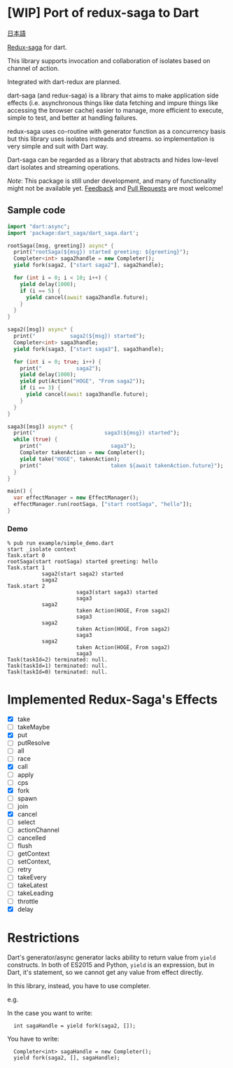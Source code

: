 # [WIP] Port of redux-saga to Dart

[日本語](README.ja.md)

[Redux-saga](https://github.com/redux-saga/redux-saga) for dart.

This library supports invocation and collaboration of isolates based on
channel of action.

Integrated with dart-redux are planned.

dart-saga (and redux-saga) is a library that aims to make application side effects (i.e. asynchronous things like data fetching and impure things like accessing the browser cache) easier to manage, more efficient to execute, simple to test, and better at handling failures.

redux-saga uses co-routine with generator function as a concurrency basis but this library uses isolates insteads and streams. so implementation is very simple and suit with Dart way.


Dart-saga can be regarded as a library that abstracts and hides low-level dart isolates and streaming operations.

_Note_: This package is still under development, and many of functionality might not be available yet. [Feedback](https://github.com/uehaj/dart-saga/issues) and [Pull Requests](https://github.com/uehaj/dart-saga/pulls) are most welcome!

## Sample code

```dart
import "dart:async";
import 'package:dart_saga/dart_saga.dart';

rootSaga([msg, greeting]) async* {
  print("rootSaga(${msg}) started greeting: ${greeting}");
  Completer<int> saga2handle = new Completer();
  yield fork(saga2, ["start saga2"], saga2handle);

  for (int i = 0; i < 10; i++) {
    yield delay(1000);
    if (i == 5) {
      yield cancel(await saga2handle.future);
    }
  }
}

saga2([msg]) async* {
  print("           saga2(${msg}) started");
  Completer<int> saga3handle;
  yield fork(saga3, ["start saga3"], saga3handle);

  for (int i = 0; true; i++) {
    print("           saga2");
    yield delay(1000);
    yield put(Action("HOGE", "From saga2"));
    if (i == 3) {
      yield cancel(await saga3handle.future);
    }
  }
}

saga3([msg]) async* {
  print("                      saga3(${msg}) started");
  while (true) {
    print("                      saga3");
    Completer takenAction = new Completer();
    yield take("HOGE", takenAction);
    print("                      taken ${await takenAction.future}");
  }
}

main() {
  var effectManager = new EffectManager();
  effectManager.run(rootSaga, ["start rootSaga", "hello"]);
}

```

### Demo

```
% pub run example/simple_demo.dart
start _isolate context
Task.start 0
rootSaga(start rootSaga) started greeting: hello
Task.start 1
           saga2(start saga2) started
           saga2
Task.start 2
                      saga3(start saga3) started
                      saga3
           saga2
                      taken Action(HOGE, From saga2)
                      saga3
           saga2
                      taken Action(HOGE, From saga2)
                      saga3
           saga2
                      taken Action(HOGE, From saga2)
                      saga3
Task(taskId=2) terminated: null.
Task(taskId=1) terminated: null.
Task(taskId=0) terminated: null.
```

# Implemented Redux-Saga's Effects

* [x] take
* [ ] takeMaybe
* [x] put
* [ ] putResolve
* [ ] all
* [ ] race
* [x] call
* [ ] apply
* [ ] cps
* [x] fork
* [ ] spawn
* [ ] join
* [x] cancel
* [ ] select
* [ ] actionChannel
* [ ] cancelled
* [ ] flush
* [ ] getContext
* [ ] setContext,
* [ ] retry
* [ ] takeEvery
* [ ] takeLatest
* [ ] takeLeading
* [ ] throttle
* [x] delay

# Restrictions

Dart's generator/async generator lacks ability to return value from `yield` constructs.
In both of ES2015 and Python, `yield` is an expression, but in Dart, it's statement, so we cannot get any value from effect directly.

In this library, instead, you have to use completer.

e.g.

In the case you want to write:

```
  int sagaHandle = yield fork(saga2, []);

```

You have to write:

```
  Completer<int> sagaHandle = new Completer();
  yield fork(saga2, [], sagaHandle);

```

